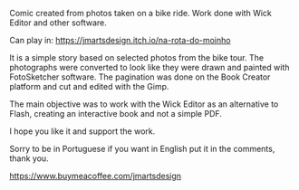 Comic created from photos taken on a bike ride. Work done with Wick Editor and other software.

Can play in:
https://jmartsdesign.itch.io/na-rota-do-moinho


It is a simple story based on selected photos from the bike tour. The photographs were converted to look like they were drawn and painted with FotoSketcher software. The pagination was done on the Book Creator platform and cut and edited with the Gimp.

The main objective was to work with the Wick Editor as an alternative to Flash, creating an interactive book and not a simple PDF.

I hope you like it and support the work.

Sorry to be in Portuguese if you want in English put it in the comments, thank you.

https://www.buymeacoffee.com/jmartsdesign
